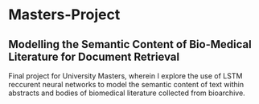# Masters-Project

## Modelling the Semantic Content of Bio-Medical Literature for Document Retrieval

Final project for University Masters, wherein I explore the use of LSTM reccurent neural networks to model the semantic content of text within abstracts and bodies of biomedical literature collected from bioarchive.



